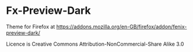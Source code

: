 # Fx-Preview-Dark

Theme for Firefox at https://addons.mozilla.org/en-GB/firefox/addon/fenix-preview-dark/

Licence is Creative Commons Attribution-NonCommercial-Share Alike 3.0
